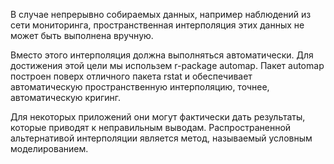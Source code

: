 В случае непрерывно собираемых данных, например наблюдений из сети мониторинга, 
пространственная интерполяция этих данных не может быть выполнена вручную.

Вместо этого интерполяция должна выполняться автоматически. 
Для достижения этой цели мы использем r-package automap. 
Пакет automap построен поверх отличного пакета rstat и обеспечивает автоматическую 
пространственную интерполяцию, точнее, автоматическую кригинг.

Для некоторых приложений они могут фактически дать результаты, которые приводят к 
неправильным выводам. Распространенной альтернативой интерполяции является метод, 
называемый условным моделированием. 
